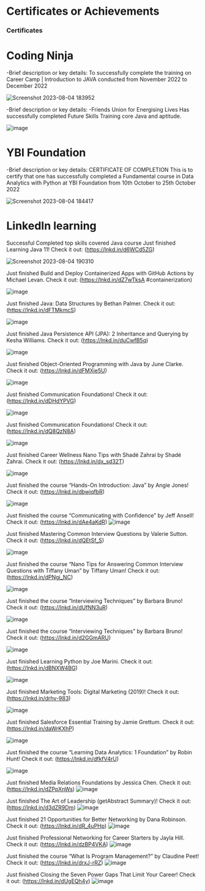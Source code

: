 # Certificates or Achievements

### Certificates


# Coding Ninja
-Brief description or key details:
To successfully complete the training on
Career Camp | Introduction to JAVA
conducted from November 2022 to December 2022

![Screenshot 2023-08-04 183952](https://github.com/OpAbhiG/Certificates-or-Achievements/assets/110295591/3c5cbddc-cd13-428b-84af-49b8c5ee2acf)

-Brief description or key details:
-Friends Union for Energising Lives
Has successfully completed Future Skills Training core Java and aptitude.

![image](https://github.com/OpAbhiG/Certificates-or-Achievements/assets/110295591/32699a0c-9c58-4827-8a85-de44d349fb13)


  # YBI Foundation
-Brief description or key details:
CERTIFICATE OF COMPLETION This is to certify that one has successfully completed a Fundamental course in Data Analytics
with Python at YBI Foundation from 10th October to 25th October 2022

![Screenshot 2023-08-04 184417](https://github.com/OpAbhiG/Certificates-or-Achievements/assets/110295591/91997794-41fb-4d1c-be98-8e77a2732874)


# LinkedIn learning 
Successful Completed top skills covered Java course
Just finished Learning Java 11! Check it out: (https://lnkd.in/d6WCd5ZG)

![Screenshot 2023-08-04 190310](https://github.com/OpAbhiG/Certificates-or-Achievements/assets/110295591/726bde4c-9a2f-49db-93d6-d81362626bd8)

Just finished Build and Deploy Containerized Apps with GitHub Actions by Michael Levan. 
Check it out: (https://lnkd.in/dZ7wTksA #containerization)

![image](https://github.com/OpAbhiG/Certificates-or-Achievements/assets/110295591/bf8cbf35-b7c0-469e-add9-73a7c705206d)

Just finished Java: Data Structures by Bethan Palmer. 
Check it out: (https://lnkd.in/dFTMkmcS)

![image](https://github.com/OpAbhiG/Certificates-or-Achievements/assets/110295591/0eff3ec7-5f79-41ff-bdae-1777ba983446)

Just finished Java Persistence API (JPA): 2 Inheritance and Querying by Kesha Williams. 
Check it out: (https://lnkd.in/duCwfB5q)

![image](https://github.com/OpAbhiG/Certificates-or-Achievements/assets/110295591/d5cc534d-a4ee-436c-b476-9989d425804f)

Just finished Object-Oriented Programming with Java by June Clarke. 
Check it out: (https://lnkd.in/dFMXje5U)

![image](https://github.com/OpAbhiG/Certificates-or-Achievements/assets/110295591/5b4c0a5d-bbbe-4269-932a-fa75c98fe901)

Just finished Communication Foundations! 
Check it out: (https://lnkd.in/dDHdYPVG)

![image](https://github.com/OpAbhiG/Certificates-or-Achievements/assets/110295591/f8764f47-c8fa-4350-856c-c5517dfcdc41)

Just finished Communication Foundations! 
Check it out: (https://lnkd.in/dQ8QzN8A)

![image](https://github.com/OpAbhiG/Certificates-or-Achievements/assets/110295591/833c3787-3668-4010-b685-88f82f3113e3)

Just finished Career Wellness Nano Tips with Shadé Zahrai by Shadé Zahrai. 
Check it out: (https://lnkd.in/dx_sd32T)

![image](https://github.com/OpAbhiG/Certificates-or-Achievements/assets/110295591/c544add9-d7a4-4c97-aebd-47ff0ce0a2c2)

Just finished the course “Hands-On Introduction: Java” by Angie Jones! 
Check it out: (https://lnkd.in/dbwjqfbR)

![image](https://github.com/OpAbhiG/Certificates-or-Achievements/assets/110295591/7f028680-1bb6-469a-b97e-804f557f6420)

Just finished the course “Communicating with Confidence” by Jeff Ansell! 
Check it out: (https://lnkd.in/dAe4aKdR)
![image](https://github.com/OpAbhiG/Certificates-or-Achievements/assets/110295591/cddf8487-3326-41d8-8081-4aca782a7175)

Just finished Mastering Common Interview Questions by Valerie Sutton. 
Check it out: (https://lnkd.in/dQEtSf_S)

![image](https://github.com/OpAbhiG/Certificates-or-Achievements/assets/110295591/efbe47b6-6709-4b36-8d3e-6b175461c71c)

Just finished the course “Nano Tips for Answering Common Interview Questions with Tiffany Uman” by Tiffany Uman! 
Check it out: (https://lnkd.in/dPNgj_NC)

![image](https://github.com/OpAbhiG/Certificates-or-Achievements/assets/110295591/de474e5a-11bb-41be-88dd-5da8928c72b9)

Just finished the course “Interviewing Techniques” by Barbara Bruno! 
Check it out: (https://lnkd.in/dUfNN3uR)

![image](https://github.com/OpAbhiG/Certificates-or-Achievements/assets/110295591/2c0fde91-93a2-4daa-a017-0786e805bffd)

Just finished the course “Interviewing Techniques” by Barbara Bruno! 
Check it out: (https://lnkd.in/d2GGmARU)

![image](https://github.com/OpAbhiG/Certificates-or-Achievements/assets/110295591/6acc3b18-3a3f-47fd-b47f-4d61f5dcf6c2)

Just finished Learning Python by Joe Marini. 
Check it out: (https://lnkd.in/dBNXW4BG)

![image](https://github.com/OpAbhiG/Certificates-or-Achievements/assets/110295591/72c30c7e-7f5d-4865-a4d4-0ed6306bd526)

Just finished Marketing Tools: Digital Marketing (2019)! 
Check it out: (https://lnkd.in/drhv-983)

![image](https://github.com/OpAbhiG/Certificates-or-Achievements/assets/110295591/c8c59ee6-94c7-4bae-9529-a89e9720a5bc)

Just finished Salesforce Essential Training by Jamie Grettum. 
Check it out: (https://lnkd.in/daWrKXhP)

![image](https://github.com/OpAbhiG/Certificates-or-Achievements/assets/110295591/f86fc60d-3d86-45db-b245-c678400df05f)

Just finished the course “Learning Data Analytics: 1 Foundation” by Robin Hunt! 
Check it out: (https://lnkd.in/dfkfV4rU)

![image](https://github.com/OpAbhiG/Certificates-or-Achievements/assets/110295591/729b5f80-f4ce-4612-a9c9-3db2462768cf)

Just finished Media Relations Foundations by Jessica Chen. 
Check it out: (https://lnkd.in/dZPpXnWs)
![image](https://github.com/OpAbhiG/Certificates-or-Achievements/assets/110295591/a0730a33-c0d7-475e-b70a-5be92f6210c4)

Just finished The Art of Leadership (getAbstract Summary)! 
Check it out: (https://lnkd.in/d3dZR9Dm)
![image](https://github.com/OpAbhiG/Certificates-or-Achievements/assets/110295591/86e26a10-9c78-45da-ad92-cf1ff88a914f)

Just finished 21 Opportunities for Better Networking by Dana Robinson. 
Check it out: (https://lnkd.in/dR_4uPHp)
![image](https://github.com/OpAbhiG/Certificates-or-Achievements/assets/110295591/a6dec5ec-d4c7-47cc-816e-21864acfaa32)

Just finished Professional Networking for Career Starters by Jayla Hill. Check it out: (https://lnkd.in/dzBP4VKA)
![image](https://github.com/OpAbhiG/Certificates-or-Achievements/assets/110295591/ad974df0-59dc-49e3-9dd3-991014b2b3d8)

Just finished the course “What Is Program Management?” by Claudine Peet! Check it out: (https://lnkd.in/drxJ-rRZ)
![image](https://github.com/OpAbhiG/Certificates-or-Achievements/assets/110295591/5bc6e448-5faa-425b-95c9-e434544539e4)

Just finished Closing the Seven Power Gaps That Limit Your Career! Check it out: (https://lnkd.in/dUgEQh4y)
![image](https://github.com/OpAbhiG/Certificates-or-Achievements/assets/110295591/d07de974-5774-4c20-b4b7-e841155c7988)
































